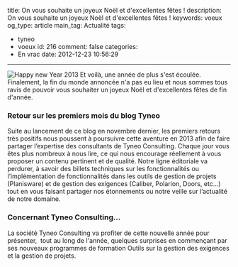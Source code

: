 title: On vous souhaite un joyeux Noël et d'excellentes fêtes !
description: On vous souhaite un joyeux Noël et d'excellentes fêtes !
keywords: voeux
og_type: article
main_tag: Actualité
tags:
  - tyneo
  - voeux
id: 216
comment: false
categories:
  - En vrac
date: 2012-12-23 10:56:29
---

![Happy new Year 2013](/blog/wp-content/uploads/2012/12/happy-new-year-2013-300x164.jpg)
Et voilà, une année de plus s'est écoulée. Finalement, la fin du monde annoncée n'a pas eu lieu et nous sommes tous ravis de pouvoir vous souhaiter un joyeux Noël et d'excellentes fêtes de fin d'année.
<!-- more -->
### Retour sur les premiers mois du blog Tyneo

Suite au lancement de ce blog en novembre dernier, les premiers retours très positifs nous poussent à poursuivre cette aventure en 2013 afin de faire partager l’expertise des consultants de Tyneo Consulting. Chaque jour vous êtes plus nombreux à nous lire, ce qui nous encourage réellement à vous proposer un contenu pertinent et de qualité. Notre ligne éditoriale va perdurer, à savoir des billets techniques sur les fonctionnalités ou l’implémentation de fonctionnalités dans les outils de gestion de projets (Planisware) et de gestion des exigences (Caliber, Polarion, Doors, etc…) tout en vous faisant partager nos étonnements ou notre veille sur l’actualité de notre domaine.

### Concernant Tyneo Consulting...

La société Tyneo Consulting va profiter de cette nouvelle année pour présenter,  tout au long de l'année, quelques surprises en commençant par ses nouveaux programmes de formation Outils sur la gestion des exigences et la gestion de projets.
